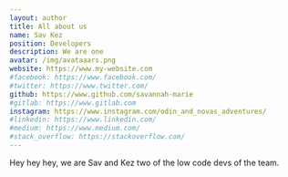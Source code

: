 ```yaml
---
layout: author
title: All about us
name: Sav Kez
position: Developers
description: We are one 
avatar: /img/avataaars.png
website: https://www.my-website.com
#facebook: https://www.facebook.com/
#twitter: https://www.twitter.com/
github: https://www.github.com/savannah-marie
#gitlab: https://www.gitlab.com
instagram: https://www.instagram.com/odin_and_novas_adventures/
#linkedin: https://www.linkedin.com/
#medium: https://www.medium.com/
#stack_overflow: https://stackoverflow.com/
---
```


Hey hey hey, we are Sav and Kez two of the low code devs of the team. 

